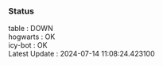 ### Status


table : DOWN  
hogwarts : OK  
icy-bot : OK  
Latest Update : 2024-07-14 11:08:24.423100
